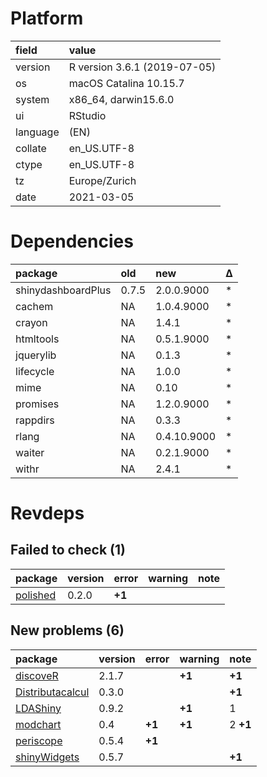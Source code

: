 # Platform

|field    |value                        |
|:--------|:----------------------------|
|version  |R version 3.6.1 (2019-07-05) |
|os       |macOS Catalina 10.15.7       |
|system   |x86_64, darwin15.6.0         |
|ui       |RStudio                      |
|language |(EN)                         |
|collate  |en_US.UTF-8                  |
|ctype    |en_US.UTF-8                  |
|tz       |Europe/Zurich                |
|date     |2021-03-05                   |

# Dependencies

|package            |old   |new         |Δ  |
|:------------------|:-----|:-----------|:--|
|shinydashboardPlus |0.7.5 |2.0.0.9000  |*  |
|cachem             |NA    |1.0.4.9000  |*  |
|crayon             |NA    |1.4.1       |*  |
|htmltools          |NA    |0.5.1.9000  |*  |
|jquerylib          |NA    |0.1.3       |*  |
|lifecycle          |NA    |1.0.0       |*  |
|mime               |NA    |0.10        |*  |
|promises           |NA    |1.2.0.9000  |*  |
|rappdirs           |NA    |0.3.3       |*  |
|rlang              |NA    |0.4.10.9000 |*  |
|waiter             |NA    |0.2.1.9000  |*  |
|withr              |NA    |2.4.1       |*  |

# Revdeps

## Failed to check (1)

|package                          |version |error  |warning |note |
|:--------------------------------|:-------|:------|:-------|:----|
|[polished](failures.md#polished) |0.2.0   |__+1__ |        |     |

## New problems (6)

|package                                          |version |error  |warning |note     |
|:------------------------------------------------|:-------|:------|:-------|:--------|
|[discoveR](problems.md#discover)                 |2.1.7   |       |__+1__  |__+1__   |
|[Distributacalcul](problems.md#distributacalcul) |0.3.0   |       |        |__+1__   |
|[LDAShiny](problems.md#ldashiny)                 |0.9.2   |       |__+1__  |1        |
|[modchart](problems.md#modchart)                 |0.4     |__+1__ |__+1__  |2 __+1__ |
|[periscope](problems.md#periscope)               |0.5.4   |__+1__ |        |         |
|[shinyWidgets](problems.md#shinywidgets)         |0.5.7   |       |        |__+1__   |

